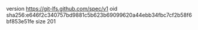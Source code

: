 version https://git-lfs.github.com/spec/v1
oid sha256:e646f2c340757bd9881c5b623b69099620a44ebb34fbc7cf2b58f6bf853e51fe
size 201

